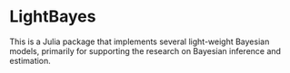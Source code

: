 # LightBayes

This is a Julia package that implements several light-weight Bayesian models, primarily for supporting the research on Bayesian inference and estimation.
